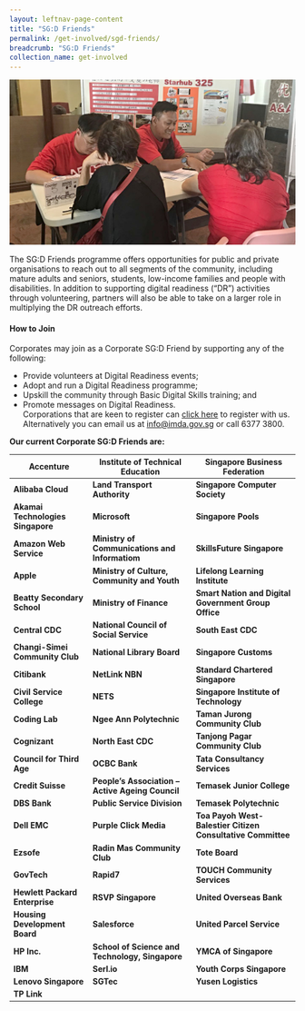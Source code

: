 ```yaml
---
layout: leftnav-page-content
title: "SG:D Friends"
permalink: /get-involved/sgd-friends/
breadcrumb: "SG:D Friends"
collection_name: get-involved
---
```


![image](/images/get-involved/sgd-friends/sgd-friends-v1.jpg)

The SG:D Friends programme offers opportunities for public and private organisations to reach out to all segments of the community, including mature adults and seniors, students, low-income families and people with disabilities. In addition to supporting digital readiness (“DR”) activities through volunteering, partners will also be able to take on a larger role in multiplying the DR outreach efforts.<br>

#### How to Join<br>

Corporates may join as a Corporate SG:D Friend by supporting any of the following:<br>
* Provide volunteers at Digital Readiness events;<br>
* Adopt and run a Digital Readiness programme;<br>
* Upskill the community through Basic Digital Skills training; and<br>
* Promote messages on Digital Readiness.<br>
Corporations that are keen to register can [click here](https://www.ifaq.gov.sg/SGD_Friends/apps/SGD_FriendsRegistration.aspx) to register with us. Alternatively you can email us at <info@imda.gov.sg> or call 6377 3800.

**Our current Corporate SG:D Friends are:**

| Accenture | Institute of Technical Education | Singapore Business Federation |
| -- | -- | -- |
| **Alibaba Cloud** |  **Land Transport Authority** | **Singapore Computer Society** |
| **Akamai Technologies Singapore** | **Microsoft** | **Singapore Pools** |
| **Amazon Web Service** | **Ministry of Communications and Informatiom** | **SkillsFuture Singapore** |
| **Apple** | **Ministry of Culture, Community and Youth** | **Lifelong Learning Institute** |
| **Beatty Secondary School** | **Ministry of Finance** | **Smart Nation and Digital Government Group Office** |
| **Central CDC** | **National Council of Social Service** | **South East CDC** |
| **Changi-Simei Community Club** | **National Library Board** | **Singapore Customs** |
| **Citibank** | **NetLink NBN**  | **Standard Chartered Singapore** |
| **Civil Service College** | **NETS** | **Singapore Institute of Technology** |
| **Coding Lab** | **Ngee Ann Polytechnic** | **Taman Jurong Community Club** |
| **Cognizant** | **North East CDC** | **Tanjong Pagar Community Club** |
| **Council for Third Age** | **OCBC Bank**  | **Tata Consultancy Services** |
| **Credit Suisse** | **People’s Association – Active Ageing Council**  | **Temasek Junior College** |
| **DBS Bank** | **Public Service Division** | **Temasek Polytechnic** |
| **Dell EMC** | **Purple Click Media** | **Toa Payoh West-Balestier Citizen Consultative Committee** |
| **Ezsofe** | **Radin Mas Community Club**  | **Tote Board**  |
| **GovTech** | **Rapid7** | **TOUCH Community Services** |
| **Hewlett Packard Enterprise** | **RSVP Singapore**  | **United Overseas Bank** |
| **Housing Development Board** | **Salesforce** | **United Parcel Service** |
| **HP Inc.** | **School of Science and Technology, Singapore** | **YMCA of Singapore** |
| **IBM** | **Serl.io** | **Youth Corps Singapore**  |
| **Lenovo Singapore** | **SGTec** | **Yusen Logistics**  |
| **TP Link** |

